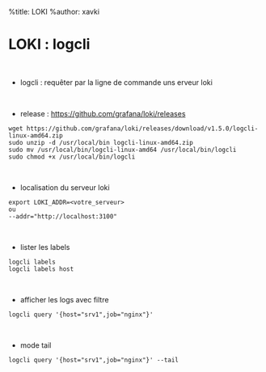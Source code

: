 %title: LOKI
%author: xavki


# LOKI : logcli


<br>


* logcli : requêter par la ligne de commande uns erveur loki

<br>


* release : https://github.com/grafana/loki/releases

```
wget https://github.com/grafana/loki/releases/download/v1.5.0/logcli-linux-amd64.zip
sudo unzip -d /usr/local/bin logcli-linux-amd64.zip
sudo mv /usr/local/bin/logcli-linux-amd64 /usr/local/bin/logcli
sudo chmod +x /usr/local/bin/logcli
```

<br>


* localisation du serveur loki

```
export LOKI_ADDR=<votre_serveur>
ou
--addr="http://localhost:3100"
```

<br>


* lister les labels

```
logcli labels
logcli labels host
```

<br>


* afficher les logs avec filtre

```
logcli query '{host="srv1",job="nginx"}'
```

<br>


* mode tail

```
logcli query '{host="srv1",job="nginx"}' --tail
```


